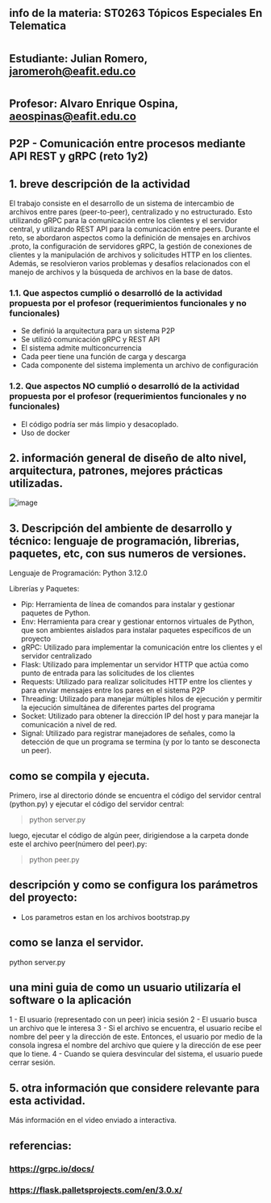## info de la materia: ST0263 Tópicos Especiales En Telematica
#
## Estudiante: Julian Romero, jaromeroh@eafit.edu.co
#
## Profesor: Alvaro Enrique Ospina, aeospinas@eafit.edu.co

## P2P - Comunicación entre procesos mediante API REST y gRPC (reto 1y2)

## 1. breve descripción de la actividad

El trabajo consiste en el desarrollo de un sistema de intercambio de archivos entre pares (peer-to-peer), centralizado y no estructurado. Esto utilizando gRPC para la comunicación entre los clientes y el servidor central, y utilizando REST API para la comunicación entre peers. Durante el reto, se abordaron aspectos como la definición de mensajes en archivos .proto, la configuración de servidores gRPC, la gestión de conexiones de clientes y la manipulación de archivos y solicitudes HTTP en los clientes. Además, se resolvieron varios problemas y desafíos relacionados con el manejo de archivos y la búsqueda de archivos en la base de datos.

### 1.1. Que aspectos cumplió o desarrolló de la actividad propuesta por el profesor (requerimientos funcionales y no funcionales)
- Se definió la arquitectura para un sistema P2P
- Se utilizó comunicación gRPC y REST API
- El sistema admite multiconcurrencia
- Cada peer tiene una función de carga y descarga
- Cada componente del sistema implementa un archivo de configuración

### 1.2. Que aspectos NO cumplió o desarrolló de la actividad propuesta por el profesor (requerimientos funcionales y no funcionales)
- El código podría ser más limpio y desacoplado.
- Uso de docker 

## 2. información general de diseño de alto nivel, arquitectura, patrones, mejores prácticas utilizadas.

![image](https://github.com/Pokloskaya/Julian-st0263/assets/83888452/7cb09ef0-415f-41b6-9136-3a35c500fa2d)


## 3. Descripción del ambiente de desarrollo y técnico: lenguaje de programación, librerias, paquetes, etc, con sus numeros de versiones.

Lenguaje de Programación: Python 3.12.0

Librerías y Paquetes:

- Pip: Herramienta de línea de comandos para instalar y gestionar paquetes de Python.
- Env: Herramienta para crear y gestionar entornos virtuales de Python, que son ambientes aislados para instalar paquetes específicos de un proyecto
- gRPC: Utilizado para implementar la comunicación entre los clientes y el servidor centralizado
- Flask: Utilizado para implementar un servidor HTTP que actúa como punto de entrada para las solicitudes de los clientes
- Requests: Utilizado para realizar solicitudes HTTP entre los clientes y para enviar mensajes entre los pares en el sistema P2P
- Threading: Utilizado para manejar múltiples hilos de ejecución y permitir la ejecución simultánea de diferentes partes del programa
- Socket: Utilizado para obtener la dirección IP del host y para manejar la comunicación a nivel de red.
- Signal: Utilizado para registrar manejadores de señales, como la detección de que un programa se termina (y por lo tanto se desconecta un peer).

## como se compila y ejecuta.
Primero, irse al directorio dónde se encuentra el código del servidor central (python.py) y ejecutar el código del servidor central:

>python server.py

luego, ejecutar el código de algún peer, dirigiendose a la carpeta donde este el archivo peer(número del peer).py:

>python peer.py

## descripción y como se configura los parámetros del proyecto:
- Los parametros estan en los archivos bootstrap.py

## como se lanza el servidor.

python server.py

## una mini guia de como un usuario utilizaría el software o la aplicación
1 - El usuario (representado con un peer) inicia sesión 
2 - El usuario busca un archivo que le interesa
3 - Si el archivo se encuentra, el usuario recibe el nombre del peer y la dirección de este. Entonces, el usuario por medio de la consola ingresa el nombre del archivo que quiere y la dirección de ese peer que lo tiene.
4 - Cuando se quiera desvincular del sistema, el usuario puede cerrar sesión. 

## 5. otra información que considere relevante para esta actividad.
Más información en el video enviado a interactiva.

## referencias:

### https://grpc.io/docs/
### https://flask.palletsprojects.com/en/3.0.x/

